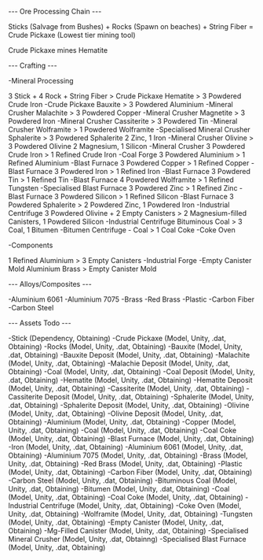 --- Ore Processing Chain ---

Sticks (Salvage from Bushes) + Rocks (Spawn on beaches) + String Fiber = Crude Pickaxe (Lowest tier mining tool)

Crude Pickaxe mines Hematite



--- Crafting ---


-Mineral Processing

3 Stick + 4 Rock + String Fiber > Crude Pickaxe
Hematite > 3 Powdered Crude Iron																																				-Crude Pickaxe
Bauxite > 3 Powdered Aluminium																								-Mineral Crusher
Malachite > 3 Powdered Copper																								-Mineral Crusher
Magnetite > 3 Powdered Iron																									-Mineral Crusher
Cassiterite > 3 Powdered Tin																										-Mineral Crusher
Wolframite > 1 Powdered Wolframite																						-Specialised Mineral Crusher
Sphalerite > 3 Powdered Sphalerite 2 Zinc, 1 Iron																		-Mineral Crusher
Olivine	> 3 Powdered Olivine 2 Magnesium, 1 Silicon																	-Mineral Crusher
3 Powdered Crude Iron > 1 Refined Crude Iron																			-Coal Forge
3 Powdered Aluminium > 1 Refined Aluminium																			-Blast Furnace
3 Powdered Copper > 1 Refined Copper																					-Blast Furnace
3 Powdered Iron > 1 Refined Iron																								-Blast Furnace
3 Powdered Tin > 1 Refined Tin																									-Blast Furnace
4 Powdered Wolframite > 1 Refined Tungsten																			-Specialised Blast Furnace
3 Powdered Zinc > 1 Refined Zinc																								-Blast Furnace
3 Powdered Silicon > 1 Refined Silicon																						-Blast Furnace
3 Powdered Sphalerite > 2 Powdered Zinc, 1 Powdered Iron														-Industrial Centrifuge
3 Powdered Olivine + 2 Empty Canisters > 2 Magnesium-filled Canisters, 1 Powdered Silicon		-Industrial Centrifuge
Bituminous Coal > 3 Coal, 1 Bitumen																							-Bitumen Centrifuge						-
Coal > 1 Coal Coke																													-Coke Oven



-Components

1 Refined Aluminium > 3 Empty Canisters																					-Industrial Forge							-Empty Canister Mold
Aluminium Brass > Empty Canister Mold





--- Alloys/Composites ---

-Aluminium 6061
-Aluminium 7075
-Brass
-Red Brass
-Plastic
-Carbon Fiber
-Carbon Steel



--- Assets Todo ---

-Stick 									(Dependency, Obtaining)
-Crude Pickaxe 						(Model, Unity, .dat, Obtaining)
-Rocks 									(Model, Unity, .dat, Obtaining)
-Bauxite								(Model, Unity, .dat, Obtaining)
-Bauxite Deposit					(Model, Unity, .dat, Obtaining)
-Malachite								(Model, Unity, .dat, Obtaining)
-Malachie Deposit					(Model, Unity, .dat, Obtaining)
-Coal									(Model, Unity, .dat, Obtaining)
-Coal Deposit						(Model, Unity, .dat, Obtaining)
-Hematite								(Model, Unity, .dat, Obtaining)
-Hematite Deposit					(Model, Unity, .dat, Obtaining)
-Cassiterite							(Model, Unity, .dat, Obtaining)
-Cassiterite Deposit				(Model, Unity, .dat, Obtaining)
-Sphalerite							(Model, Unity, .dat, Obtaining)
-Sphalerite Deposit				(Model, Unity, .dat, Obtaining)
-Olivine									(Model, Unity, .dat, Obtaining)
-Olivine Deposit						(Model, Unity, .dat, Obtaining)
-Aluminium							(Model, Unity, .dat, Obtaining)
-Copper								(Model, Unity, .dat, Obtaining)
-Coal									(Model, Unity, .dat, Obtaining)
-Coal Coke							(Model, Unity, .dat, Obtaining)
-Blast Furnace						(Model, Unity, .dat, Obtaining)
-Iron										(Model, Unity, .dat, Obtaining)
-Aluminium 6061					(Model, Unity, .dat, Obtaining)
-Aluminium 7075					(Model, Unity, .dat, Obtaining)
-Brass									(Model, Unity, .dat, Obtaining)
-Red Brass							(Model, Unity, .dat, Obtaining)
-Plastic									(Model, Unity, .dat, Obtaining)
-Carbon Fiber						(Model, Unity, .dat, Obtaining)
-Carbon Steel						(Model, Unity, .dat, Obtaining)
-Bituminous Coal					(Model, Unity, .dat, Obtaining)
-Bitumen								(Model, Unity, .dat, Obtaining)
-Coal									(Model, Unity, .dat, Obtaining)
-Coal Coke							(Model, Unity, .dat, Obtaining)
-Industrial Centrifuge				(Model, Unity, .dat, Obtaining)
-Coke Oven							(Model, Unity, .dat, Obtaining)
-Wolframite							(Model, Unity, .dat, Obtaining)
-Tungsten								(Model, Unity, .dat, Obtaining)
-Empty Canister					(Model, Unity, .dat, Obtaining)
-Mg-Filled Canister				(Model, Unity, .dat, Obtaining)
-Specialised Mineral Crusher	(Model, Unity, .dat, Obtainng)
-Specialised Blast Furnace		(Model, Unity, .dat, Obtaining)
